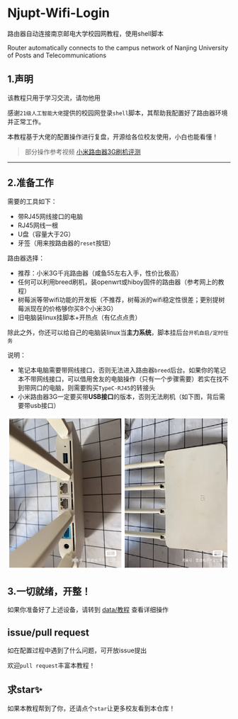 # Njupt-Wifi-Login

路由器自动连接南京邮电大学校园网教程，使用shell脚本

Router automatically connects to the campus network of Nanjing University of Posts and Telecommunications

## 1.声明

该教程只用于学习交流，请勿他用

感谢`21级人工智能大佬`提供的校园网登录`shell`脚本，其帮助我配置好了路由器环境并正常工作。

本教程基于大佬的配置操作进行复盘，开源给各位校友使用，小白也能看懂！

> 部分操作参考视频 [小米路由器3G刷机评测](https://www.bilibili.com/video/BV1R84y1z7bi/?spm_id_from=333.1007.top_right_bar_window_default_collection.content.click)

----

## 2.准备工作

需要的工具如下：

* 带RJ45网线接口的电脑
* RJ45网线一根
* U盘（容量大于2G）
* 牙签（用来按路由器的`reset`按钮）

路由器选择：

* 推荐：小米3G千兆路由器（咸鱼55左右入手，性价比极高）
* 任何可以利用breed刷机，装openwrt或hiboy固件的路由器（参考网上的教程）
* 树莓派等带wifi功能的开发板（不推荐，树莓派的wifi稳定性很差；更别提树莓派现在的价格够你买8个小米3G）
* 旧电脑装linux挂脚本+开热点（有亿点点贵）

除此之外，你还可以给自己的电脑装linux当**主力系统**，脚本挂后台`开机自启/定时任务`

说明：

* 笔记本电脑需要带网线接口，否则无法进入路由器`breed`后台。如果你的笔记本不带网线接口，可以借用舍友的电脑操作（只有一个步骤需要）若实在找不到带网口的电脑，则需要购买`TypeC-RJ45`的转接头
* 小米路由器3G一定要买带**USB接口**的版本，否则无法刷机（如下图，背后需要带usb接口）

![image-20221027134122246](img/image-20221027134122246.png)

## 3.一切就绪，开整！

如果你准备好了上述设备，请转到 [data/教程](./data) 查看详细操作


## issue/pull request

如在配置过程中遇到了什么问题，可开放issue提出

欢迎`pull request`丰富本教程！

## 求star✨

如果本教程帮到了你，还请点个`star`让更多校友看到本仓库！


